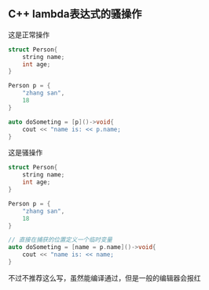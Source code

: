 ## C++ lambda表达式的骚操作

这是正常操作

```cpp
struct Person{
    string name;
    int age;
}

Person p = {
    "zhang san",
    18
}

auto doSometing = [p]()->void{
    cout << "name is: << p.name;
}

```

这是骚操作

```cpp
struct Person{
    string name;
    int age;
}

Person p = {
    "zhang san",
    18
}

// 直接在捕获的位置定义一个临时变量
auto doSometing = [name = p.name]()->void{
    cout << "name is: << name;
}
```

不过不推荐这么写，虽然能编译通过，但是一般的编辑器会报红